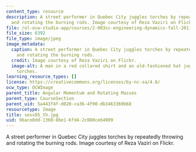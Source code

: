 ```yaml
---
content_type: resource
description: A street performer in Quebec City juggles torches by repeatedly throwing
  and rotating the burning rods. Image courtesy of Reza Vaziri on Flickr.
file: /ol-ocw-studio-app/courses/2-003sc-engineering-dynamics-fall-2011/96ace0dd13608be16fd42c080ce64909_sess05_th.jpg
file_size: 6392
file_type: image/jpeg
image_metadata:
  caption: A street performer in Quebec City juggles torches by repeatedly throwing
    and rotating the burning rods.
  credit: Image courtesy of Reza Vaziri on Flickr.
  image-alt: A man in a red collared shirt and an old-fashioned hat juggles flaming
    torches.
learning_resource_types: []
license: https://creativecommons.org/licenses/by-nc-sa/4.0/
ocw_type: OCWImage
parent_title: Angular Momentum and Rotating Masses
parent_type: CourseSection
parent_uid: 5a443f4f-d020-ca36-4f90-db3463369b68
resourcetype: Image
title: sess05_th.jpg
uid: 96ace0dd-1360-8be1-6fd4-2c080ce64909
---
```

A street performer in Quebec City juggles torches by repeatedly throwing and rotating the burning rods. Image courtesy of Reza Vaziri on Flickr.